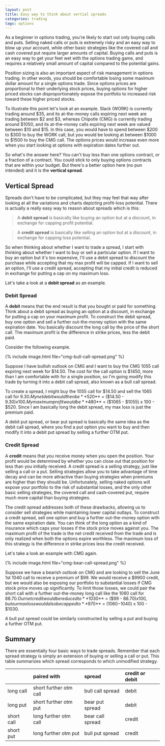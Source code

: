 ```yaml
---
layout: post
title: Easy way to think about vertial spreads
categories: trading
tags: options
---
```


As a beginner in options trading, you're likely to start out only buying calls and puts. Selling naked calls or puts is extremely risky and an easy way to blow up your account, while other basic strategies like the covered call and cash covered put require larger amounts of capital. Buying calls and puts is an easy way to get your feet wet with the options trading game, and requires a relatively small amount of capital compared to the potential gains.

Position sizing is also an important aspect of risk management in options trading. In other words, you should be comfortable losing some maximum dollar amount for a single options trade. Since options prices are proportional to their underlying stock prices, buying options for higher priced stocks can disproportionately expose the portfolio to increased risk toward these higher priced stocks.

To illustrate this point let's look at an example. Slack (WORK) is currently trading around $35, and its at-the-money calls expiring next week are trading between $2 and $3, whereas Chipotle (CMG) is currently trading around $1050, and its at-the-money calls expiring next week are valued between $10 and $15. In this case, you would have to spend between $200 to $300 to buy the WORK call, but you would be looking at between $1000 to $1500 to buy the CMG call. The options prices would increase even more when you start looking at options with expiration dates further out.

So what's the answer here? You can't buy less than one options contract, or a fraction of a contract. You could stick to only buying options contracts that are within your budget. But there's a better option here (no pun intended) and it is the **vertical spread**.

<!--more-->

## Vertical Spread

Spreads don't have to be complicated, but they may feel that way after looking at all the variations and charts depicting profit-loss potential. There is actually a really easy way to reason about spreads which is this:

> A **debit spread** is basically like buying an option but at a discount, in exchange for capping profit potential.

> A **credit spread** is basically like selling an option but at a discount, in exchange for capping loss potential.

So when thinking about whether I want to trade a spread, I start with thinking about whether I want to buy or sell a particular option. If I want to buy an option but it's too expensive, I'll use a debit spread to discount the purchase while accepting that my max profit will be capped. If I want to sell an option, I'll use a credit spread, accepting that my initial credit is reduced in exchange for putting a cap on my maximum loss.

Let's take a look at a **debit spread** as an example.

### Debit Spread

A **debit** means that the end result is that you bought or paid for something. Think about a debit spread as buying an option at a discount, in exchange for putting a cap on your maximum profit. To construct the debit spread, buy one option and sell a further out-the-money option with the same expiration date. You basically discount the long call by the price of the short call. The maximum profit is the difference in strike prices, less the debit paid.

Consider the following example.

{% include image.html file="cmg-bull-call-spread.png" %}

Suppose I have bullish outlook on CMG and I want to buy the CMG 1055 call expiring next week for $14.50. The cost for the call option is $1450, more than I am comfortable with for a single position, so I'm going modify this trade by turning it into a debit call spread, also known as a bull call spread.

To create a spread, I might buy the 1055 call for $14.50 and sell the 1065 call for $9.30. My net debit would then be **$520** = ($14.50 - $9.30) x 100. My maximum profit would be **$480** = ($1065 - $1055) x 100 - $520. Since I am basically long the debit spread, my max loss is just the premium paid.

A debit put spread, or bear put spread is basically the same idea as the debit call spread, where you find a put option you want to buy and then modify it into a debit put spread by selling a further OTM put.

### Credit Spread

A **credit** means that you receive money when you open the position. Your profit would be determined by whether you can close out that position for less than you initially received. A credit spread is a selling strategy, just like selling a call or a put. Selling strategies allow you to take advantage of time decay and can be more attractive than buying strategies when premiums are higher than they should be. Unfortunately, selling naked options will expose your portfolio to the risk of substantial losses, and the only other basic selling strategies, the covered call and cash-covered put, require much more capital than buying strategies.

The credit spread addresses both of these drawbacks, allowing us to consider sell strategies while maintaining lower capital outlays. To construct a credit spread, sell one option and buy a further out-the-money option with the same expiration date. You can think of the long option as a kind of insurance which caps your losses if the stock price moves against you. The maximum profit of the trade is the net credit received from the trade and is only realized when both the options expire worthless. The maximum loss of this strategy is the difference in strike prices less the credit received.

Let's take a look an example with CMG again.

{% include image.html file="cmg-bear-call-spread.png" %}

Suppose we have a bearish outlook on CMG and are looking to sell the June 1st 1040 call to receive a premium of $99. We would receive a $9900 credit, but we would also be exposing our portfolio to substantial losses if CMG stock price moves up significantly. To limit those losses, we could pair the short call with a further out-the-money long call like the 1060 call for $88.70. Our net credit would be reduced to **$1030** = ($99 - $88.70) x 100, but our max loss would also be capped to **$970** = ($1060-$1040) x 100 - $1030.

A bull put spread could be similarly constructed by selling a put and buying a further OTM put.

## Summary

There are essentially four basic ways to trade spreads. Remember that each spread strategy is simply an extension of buying or selling a call or put. This table summarizes which spread corresponds to which unmodified strategy.

|             | paired with            | spread            | credit or debit |
|:------------|:-----------------------|:------------------|:----------------|
| long call   | short further otm call | bull call spread  | debit           |
| long put    | short further otm put  | bear put spread   | debit           |
| short call  | long further otm call  | bear call spread  | credit          |
| short put   | long further otm put   | bull put spread   | credit          |